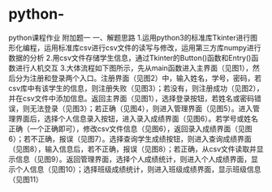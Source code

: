 # python-
python课程作业
附加题一
一、解题思路
1.运用python3的标准库Tkinter进行图形化编程，运用标准库csv进行csv文件的读写与修改，运用第三方库numpy进行数据的分析
2.用csv文件存储学生信息，通过Tkinter的Button()函数和Entry()函数进行人机交互
3.大体流程如下图所示，先从main函数进入主界面（见图1），然后分为注册和登录两个入口。注册界面（见图2）中，输入姓名，学号，密码，若csv库中有该学生的信息，则注册失败（见图3）；若没有，则注册成功（见图2），并在csv文件中添加信息。返回主界面（见图1），选择登录按钮，若姓名或密码错误，则无法登录（见图3）；若正确（见图4），则进入管理界面（见图5）。进入管理界面后，选择个人信息录入按钮，进入录入成绩界面（见图6）。若学号或姓名正确（一个正确即可），修改csv文件信息（见图6），返回录入成绩界面（见图6）；若不正确，报误（见图7）。选择查询学生成绩按钮，则进入查询成绩界面（见图8），输入信息后，若不正确，报误（见图8）；若正确，从csv文件读取并显示信息（见图9）。返回管理界面，选择个人成绩统计，则进入个人成绩界面，显示个人信息（见图10）；选择班级成绩统计，则进入班级成绩界面，显示班级信息（见图11）
